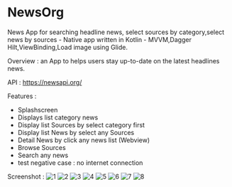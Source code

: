 # NewsOrg
News App for searching headline news, select sources by category,select news by sources - Native app written in Kotlin - MVVM,Dagger Hilt,ViewBinding,Load image using Glide.

Overview : an App to helps users stay up-to-date on the latest headlines news.

API : https://newsapi.org/

Features :

- Splashscreen
- Displays list category news
- Display list Sources by select category first
- Display list News by select any Sources
- Detail News by click any news list (Webview)
- Browse Sources
- Search any news
- test negative case : no internet connection

Screenshot :
![1](https://user-images.githubusercontent.com/48192666/212558598-eba66c22-162f-4d7b-afc6-f34ee4c9e649.jpg)
![2](https://user-images.githubusercontent.com/48192666/212558621-a8151526-a3c5-4dfa-abe9-b6df1d290bb4.jpg)
![3](https://user-images.githubusercontent.com/48192666/212558631-63c1995a-0b69-4d04-bbb3-f5b57f3e3e52.jpg)
![4](https://user-images.githubusercontent.com/48192666/212558639-adfb6f09-c384-4c42-ac05-02a953c4449d.jpg)
![5](https://user-images.githubusercontent.com/48192666/212558645-20a8f224-1a27-452c-a204-c4c7c96f6e36.jpg)
![6](https://user-images.githubusercontent.com/48192666/212558661-7b41173b-c341-43eb-b3c0-cf0cafb6045a.jpg)
![7](https://user-images.githubusercontent.com/48192666/212558667-aeb52ccb-5b73-48b2-9061-f185d3dc62e8.jpg)
![8](https://user-images.githubusercontent.com/48192666/212558680-11e14d48-0acc-4c6a-92b3-d2f15a32d028.jpg)








